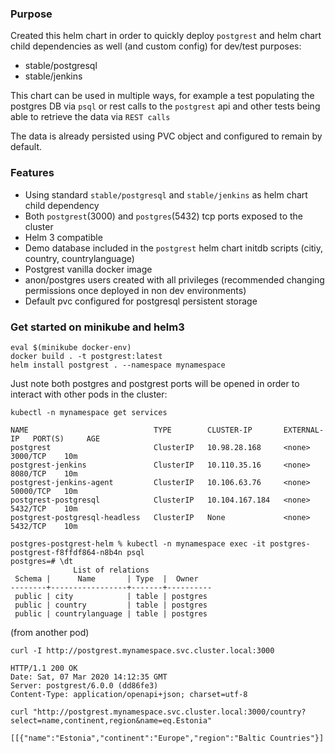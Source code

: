### Purpose
Created this helm chart in order to quickly deploy `postgrest` and helm chart child dependencies as well (and custom config) for dev/test purposes:
* stable/postgresql
* stable/jenkins

This chart can be used in multiple ways, for example a test populating the postgres DB via `psql` or rest calls to the `postgrest` api and other tests being able to retrieve the data via `REST calls`

The data is already persisted using PVC object and configured to remain by default.

### Features
* Using standard `stable/postgresql` and `stable/jenkins` as helm chart child dependency
* Both `postgrest`(3000) and `postgres`(5432) tcp ports exposed to the cluster
* Helm 3 compatible
* Demo database included in the `postgrest` helm chart initdb scripts (citiy, country, countrylanguage)
* Postgrest vanilla docker image
* anon/postgres users created with all privileges (recommended changing permissions once deployed in non dev environments)
* Default pvc configured for postgresql persistent storage

### Get started on minikube and helm3
```
eval $(minikube docker-env)
docker build . -t postgrest:latest
helm install postgrest . --namespace mynamespace
```

Just note both postgres and postgrest ports will be opened in order to interact with other pods in the cluster:

```kubectl -n mynamespace get services```
```
NAME                            TYPE        CLUSTER-IP       EXTERNAL-IP   PORT(S)     AGE
postgrest                       ClusterIP   10.98.28.168     <none>        3000/TCP    10m
postgrest-jenkins               ClusterIP   10.110.35.16     <none>        8080/TCP    10m
postgrest-jenkins-agent         ClusterIP   10.106.63.76     <none>        50000/TCP   10m
postgrest-postgresql            ClusterIP   10.104.167.184   <none>        5432/TCP    10m
postgrest-postgresql-headless   ClusterIP   None             <none>        5432/TCP    10m
```

```
postgres-postgrest-helm % kubectl -n mynamespace exec -it postgres-postgrest-f8ffdf864-n8b4n psql
postgres=# \dt
              List of relations
 Schema |      Name       | Type  |  Owner   
--------+-----------------+-------+----------
 public | city            | table | postgres
 public | country         | table | postgres
 public | countrylanguage | table | postgres
 ```

(from another pod)

```curl -I http://postgrest.mynamespace.svc.cluster.local:3000```
```
HTTP/1.1 200 OK
Date: Sat, 07 Mar 2020 14:12:35 GMT
Server: postgrest/6.0.0 (dd86fe3)
Content-Type: application/openapi+json; charset=utf-8
```

```curl "http://postgrest.mynamespace.svc.cluster.local:3000/country?select=name,continent,region&name=eq.Estonia"```
```
[[{"name":"Estonia","continent":"Europe","region":"Baltic Countries"}]
```
